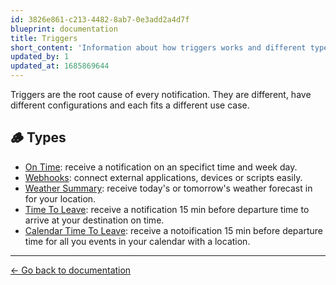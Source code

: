 ```yaml
---
id: 3826e861-c213-4482-8ab7-0e3add2a4d7f
blueprint: documentation
title: Triggers
short_content: 'Information about how triggers works and different types and configurations.'
updated_by: 1
updated_at: 1685869644
---
```

Triggers are the root cause of every notification. They are different, have different configurations and each fits a different use case.

## 🪵 Types

- [On Time](/documentation/triggers/on-time): receive a notification on an specifict time and week day.
- [Webhooks](/documentation/triggers/webhooks): connect external applications, devices or scripts easily.
- [Weather Summary](/documentation/triggers/weather-summary): receive today's or tomorrow's weather forecast in for your location.
- [Time To Leave](/documentation/triggers/time-to-leave): receive a notification 15 min before departure time to arrive at your destination on time.
- [Calendar Time To Leave](/documentation/triggers/calendar-time-to-leave): receive a notoification 15 min before departure time for all you events in your calendar with a location.

---

[← Go back to documentation](/documentation)